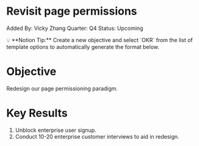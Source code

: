 # Revisit page permissions

Added By: Vicky Zhang
Quarter: Q4
Status: Upcoming

<aside>
💡 **Notion Tip:** Create a new objective and select `OKR` from the list of template options to automatically generate the format below.

</aside>

# Objective

Redesign our page permissioning paradigm. 

# Key Results

1. Unblock enterprise user signup. 
2. Conduct 10-20 enterprise customer interviews to aid in redesign.